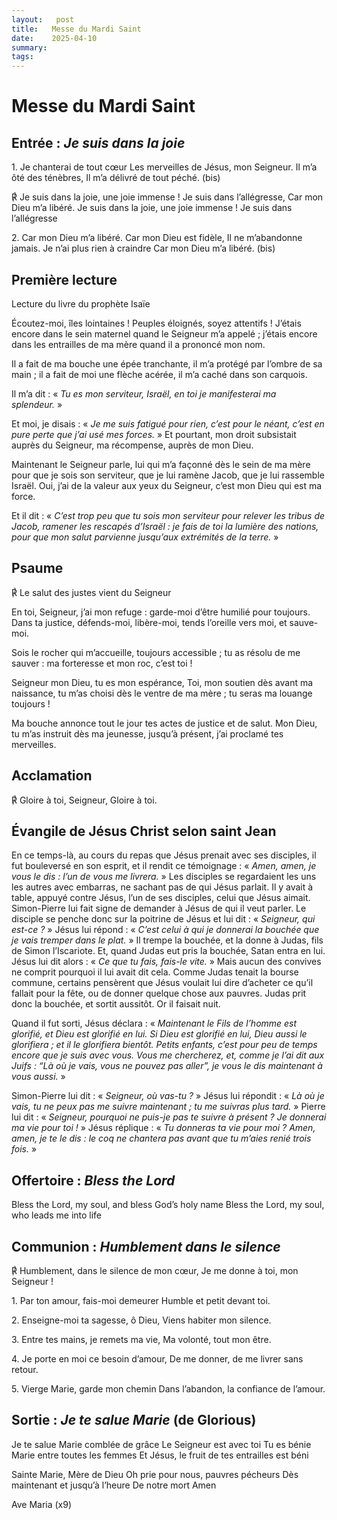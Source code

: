 ```yaml
---
layout:   post
title:   Messe du Mardi Saint
date:    2025-04-10
summary:  
tags: 
---
```


# Messe du Mardi Saint

## Entrée : *Je suis dans la joie*

1\. Je chanterai de tout cœur
Les merveilles de Jésus, mon Seigneur.
Il m’a ôté des ténèbres,
Il m’a délivré de tout péché. (bis)

℟ Je suis dans la joie, une joie immense !
Je suis dans l’allégresse,
Car mon Dieu m’a libéré.
Je suis dans la joie, une joie immense !
Je suis dans l’allégresse

2\. Car mon Dieu m’a libéré.
Car mon Dieu est fidèle,
Il ne m’abandonne jamais.
Je n’ai plus rien à craindre
Car mon Dieu m’a libéré. (bis)


## Première lecture

Lecture du livre du prophète Isaïe

Écoutez-moi, îles lointaines ! Peuples éloignés, soyez attentifs ! J’étais encore dans le sein maternel quand le Seigneur m’a appelé ; j’étais encore dans les entrailles de ma mère quand il a prononcé mon nom.

Il a fait de ma bouche une épée tranchante, il m’a protégé par l’ombre de sa main ; il a fait de moi une flèche acérée, il m’a caché dans son carquois.

Il m’a dit : « *Tu es mon serviteur, Israël, en toi je manifesterai ma splendeur.* »

Et moi, je disais : « *Je me suis fatigué pour rien, c’est pour le néant, c’est en pure perte que j’ai usé mes forces.* » Et pourtant, mon droit subsistait auprès du Seigneur, ma récompense, auprès de mon Dieu.

Maintenant le Seigneur parle, lui qui m’a façonné dès le sein de ma mère pour que je sois son serviteur, que je lui ramène Jacob, que je lui rassemble Israël. Oui, j’ai de la valeur aux yeux du Seigneur, c’est mon Dieu qui est ma force.

Et il dit : « *C’est trop peu que tu sois mon serviteur pour relever les tribus de Jacob, ramener les rescapés d’Israël : je fais de toi la lumière des nations, pour que mon salut parvienne jusqu’aux extrémités de la terre.* »

## Psaume

℟ Le salut des justes vient du Seigneur

En toi, Seigneur, j’ai mon refuge :
garde-moi d’être humilié pour toujours.
Dans ta justice, défends-moi, libère-moi,
tends l’oreille vers moi, et sauve-moi.

Sois le rocher qui m’accueille,
toujours accessible ;
tu as résolu de me sauver :
ma forteresse et mon roc, c’est toi !

Seigneur mon Dieu, tu es mon espérance,
Toi, mon soutien dès avant ma naissance,
tu m’as choisi dès le ventre de ma mère ;
tu seras ma louange toujours !

Ma bouche annonce tout le jour
tes actes de justice et de salut.
Mon Dieu, tu m’as instruit dès ma jeunesse,
jusqu’à présent, j’ai proclamé tes merveilles.

## Acclamation

℟ Gloire à toi, Seigneur, Gloire à toi.

## Évangile de Jésus Christ selon saint Jean

En ce temps-là, au cours du repas que Jésus prenait avec ses disciples, il fut bouleversé en son esprit, et il rendit ce témoignage : « *Amen, amen, je vous le dis : l’un de vous me livrera.* » Les disciples se regardaient les uns les autres avec embarras, ne sachant pas de qui Jésus parlait. Il y avait à table, appuyé contre Jésus, l’un de ses disciples, celui que Jésus aimait. Simon-Pierre lui fait signe de demander à Jésus de qui il veut parler. Le disciple se penche donc sur la poitrine de Jésus et lui dit : « *Seigneur, qui est-ce ?* » Jésus lui répond : « *C’est celui à qui je donnerai la bouchée que je vais tremper dans le plat.* » Il trempe la bouchée, et la donne à Judas, fils de Simon l’Iscariote. Et, quand Judas eut pris la bouchée, Satan entra en lui. Jésus lui dit alors : « *Ce que tu fais, fais-le vite.* » Mais aucun des convives ne comprit pourquoi il lui avait dit cela. Comme Judas tenait la bourse commune, certains pensèrent que Jésus voulait lui dire d’acheter ce qu’il fallait pour la fête, ou de donner quelque chose aux pauvres. Judas prit donc la bouchée, et sortit aussitôt. Or il faisait nuit.

Quand il fut sorti, Jésus déclara : « *Maintenant le Fils de l’homme est glorifié, et Dieu est glorifié en lui. Si Dieu est glorifié en lui, Dieu aussi le glorifiera ; et il le glorifiera bientôt. Petits enfants, c’est pour peu de temps encore que je suis avec vous. Vous me chercherez, et, comme je l’ai dit aux Juifs : “Là où je vais, vous ne pouvez pas aller”, je vous le dis maintenant à vous aussi.* »

Simon-Pierre lui dit : « *Seigneur, où vas-tu ?* » Jésus lui répondit : « *Là où je vais, tu ne peux pas me suivre maintenant ; tu me suivras plus tard.* » Pierre lui dit : « *Seigneur, pourquoi ne puis-je pas te suivre à présent ? Je donnerai ma vie pour toi !* » Jésus réplique : « *Tu donneras ta vie pour moi ? Amen, amen, je te le dis : le coq ne chantera pas avant que tu m’aies renié trois fois.* »

## Offertoire : *Bless the Lord*

Bless the Lord, my soul, and bless God’s holy name
Bless the Lord, my soul, who leads me into life

## Communion : *Humblement dans le silence*

℟ Humblement, dans le silence de mon cœur,
Je me donne à toi, mon Seigneur !

1\. Par ton amour, fais-moi demeurer
Humble et petit devant toi.

2\. Enseigne-moi ta sagesse, ô Dieu,
Viens habiter mon silence.

3\. Entre tes mains, je remets ma vie,
Ma volonté, tout mon être.

4\. Je porte en moi ce besoin d’amour,
De me donner, de me livrer sans retour.

5\. Vierge Marie, garde mon chemin
Dans l’abandon, la confiance de l’amour.

## ⁠Sortie : *Je te salue Marie* (de Glorious)

Je te salue Marie comblée de grâce
Le Seigneur est avec toi
Tu es bénie Marie entre toutes les femmes
Et Jésus, le fruit de tes entrailles est béni

Sainte Marie, Mère de Dieu
Oh prie pour nous, pauvres pécheurs
Dès maintenant et jusqu’à l’heure
De notre mort 
Amen

Ave Maria (x9)
